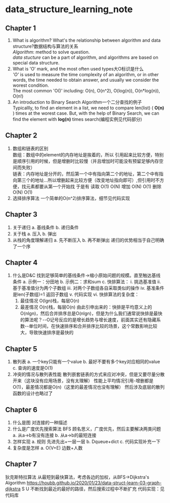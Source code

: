 # data_structure_learning_note
## Chapter 1  
1. What is algorithm? What's the relationship between algorithm and data structure?数据结构与算法的关系    
*Algorithm*: method to solve question.  
*data stucture* can be a part of algorithm, and algorithms are based on special data structure.
2. What is 'O' mark, and the most often used types大O标识是什么  
*'O'*  is used to measure the time complexity of an algorithm, or in other words, the time needed to obtain answer, and usually we consider the worest condition.   
The most common 'O()' including: O(n), O(n^2), O(log(n)), O(n*log(n)), O(n!)
3. An introduction to Binary Search Algorithm一个二分查找的例子    
Typicallly, to find an element in a list, we need to compare len(list) ( **O(n)** ) times at the worest case. But, with the help of Binary Search, we can find the element with **log(n)** times search(编程实例见代码部分)   
## Chapter 2  
1. 数组和链表的区别  
数组：数组中的element的内存地址是挨着的，所以 引用起来比较方便，特别是顺序引用的时候，但是增删时比较慢（并且增加时可能没有预留足够内存空间而失败）  
链表：内存地址是分开的，然后第一个中有指向第二个的地址，第二个中有指向第三个的地址...所以增删起来比较方便（改变地址指向即可）,但引用时不方便，找元素都要从第一个开始找 
于是有
读取 O(1) O(N)
增加 O(N) O(1)
删除 O(N) O(1)
2. 选择排序算法
一个简单的O(n^2)排序算法，细节见代码实现
## Chapter 3  
1. 关于递归
  a. 基线条件
  b. 递归条件
2. 关于栈
  a. 压入
  b. 弹出
3. 从栈的角度理解递归
  a. 先不断压入
  b. 再不断弹出
递归的优势相当于自己明确了一个序   
## Chapter 4  
1. 什么是D&C
找到足够简单的基线条件->缩小原始问题的规模。直至触达基线条件
  a. 示例一：分田地
  b. 示例二：求和sum
  c. 快排算法：
    i. 挑选基准值
    ii. 基于基准值分为两个子数组
    iii. 对两个子数组各自采取类似的操作
    iv. 基准条件是len(子数组)=1 返回子数组
    v. 代码实现
    vi. 快排算法的复杂度：
      1) 最佳情况 O(lgn)栈，每层O(n)
      2) 最差情况 O(n)栈，每层O(n)
由此引申出来的：快排是平均意义上的O(nlgn)，然后合并排序总是O(nlgn)，但是为什么我们通常说快排是最快的算法呢？--O记号反应的是增长趋势与增长速度，前面其实还有隐藏系数--单位时间，在快速排序和合并排序比较的场景，这个常数影响比较大，导致快速排序是最快的   
## Chapter 5  
1. 散列表
  a. 一个key只能有一个value
  b. 最好不要有多个key对应相同的value
  c. 查询的速度是O(1)
2. 冲突的情况与散列表性能
散列嵌套链表的方式来应对冲突，但是又要尽量分散开来（这块没有应用场景，没有太理解）
性能上平均情况引用-增删都是O(1)，最差情况都是O(n)（这里的最差情况也没有理解） 
然后涉及底层的散列函数的设计也略过了  
## Chapter 6  
1. 什么是图
对连接的一种描述
2. 什么是广度优先搜索算法 BFS
顾名思义，广度优先，然后主要解决两类问题
  a. 从a->b有没有连接
  b. 从a->b的最短连接
3. 怎样实现
  a. 规则 先进先出+一层一层
  b. Dqueue+dict
  c. 代码实现补充一下
4. 复杂度是怎样
  a. O(V+E) 边数+人数  
## Chapter 7  
狄克斯特拉算法
从最短到最快算法，考虑各边的加权，从BFS->Dijkstra's Algorithm
https://houbb.github.io/2020/01/23/data-struct-learn-03-graph-dijkstra
S U   不断找到最近的最好的路径，然后搜索过程中不断扩充
代码实现：见代码库



